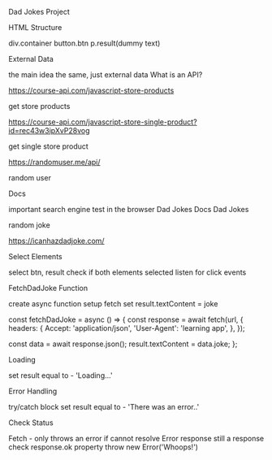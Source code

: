 Dad Jokes Project

HTML Structure

div.container
button.btn
p.result(dummy text)

External Data

the main idea the same, just external data
What is an API?

https://course-api.com/javascript-store-products

get store products

https://course-api.com/javascript-store-single-product?id=rec43w3ipXvP28vog

get single store product

https://randomuser.me/api/

random user

Docs

important
search engine
test in the browser
Dad Jokes Docs
Dad Jokes

random joke

https://icanhazdadjoke.com/

Select Elements

select btn, result
check if both elements selected
listen for click events

FetchDadJoke Function

create async function
setup fetch
set result.textContent = joke

const fetchDadJoke = async () => {
const response = await fetch(url, {
headers: {
Accept: 'application/json',
'User-Agent': 'learning app',
},
});

const data = await response.json();
result.textContent = data.joke;
};

Loading

set result equal to - 'Loading...'

Error Handling

try/catch block
set result equal to - 'There was an error..'

Check Status

Fetch - only throws an error if cannot resolve
Error response still a response
check response.ok property
throw new Error('Whoops!')
